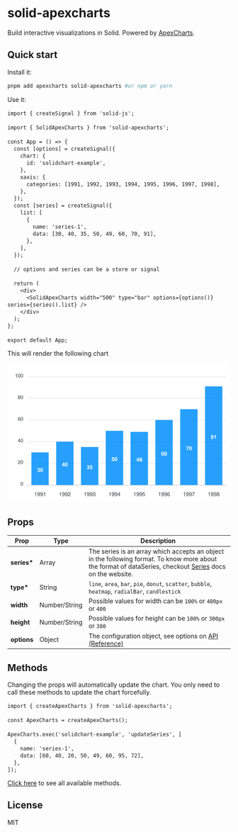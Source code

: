 # solid-apexcharts

Build interactive visualizations in Solid. Powered by [ApexCharts](https://apexcharts.com/).

## Quick start

Install it:

```bash
pnpm add apexcharts solid-apexcharts #or npm or yarn
```

Use it:

```tsx
import { createSignal } from 'solid-js';

import { SolidApexCharts } from 'solid-apexcharts';

const App = () => {
  const [options] = createSignal({
    chart: {
      id: 'solidchart-example',
    },
    xaxis: {
      categories: [1991, 1992, 1993, 1994, 1995, 1996, 1997, 1998],
    },
  });
  const [series] = createSignal({
    list: [
      {
        name: 'series-1',
        data: [30, 40, 35, 50, 49, 60, 70, 91],
      },
    ],
  });

  // options and series can be a store or signal

  return (
    <div>
      <SolidApexCharts width="500" type="bar" options={options()} series={series().list} />
    </div>
  );
};

export default App;
```

This will render the following chart

<p><a href="https://github.com/wobsoriano/solid-apexcharts/blob/master/chartexample.svg"><img src="https://github.com/wobsoriano/solid-apexcharts/blob/master/chartexample.svg"></a></p>

## Props

| Prop         | Type          | Description                                                                                                                                                                                      |
| ------------ | ------------- | ------------------------------------------------------------------------------------------------------------------------------------------------------------------------------------------------ |
| **series\*** | Array         | The series is an array which accepts an object in the following format. To know more about the format of dataSeries, checkout [Series](https://apexcharts.com/docs/series/) docs on the website. |
| **type\***   | String        | `line`, `area`, `bar`, `pie`, `donut`, `scatter`, `bubble`, `heatmap`, `radialBar`, `candlestick`                                                                                                |
| **width**    | Number/String | Possible values for width can be `100%` or `400px` or `400`                                                                                                                                      |
| **height**   | Number/String | Possible values for height can be `100%` or `300px` or `300`                                                                                                                                     |
| **options**  | Object        | The configuration object, see options on [API (Reference)](https://apexcharts.com/docs/options/chart/type/)                                                                                      |

## Methods

Changing the props will automatically update the chart. You only need to call these methods to update the chart forcefully.

```tsx
import { createApexCharts } from 'solid-apexcharts';

const ApexCharts = createApexCharts();

ApexCharts.exec('solidchart-example', 'updateSeries', [
  {
    name: 'series-1',
    data: [60, 40, 20, 50, 49, 60, 95, 72],
  },
]);
```

[Click here](https://apexcharts.com/docs/methods) to see all available methods.

## License

MIT
